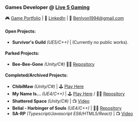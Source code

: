 ### Games Developer @ [Live 5 Gaming](https://live5gaming.com/)

🎮 [Game Portfolio](https://karner.itch.io/) | 👔 [LinkedIn](https://www.linkedin.com/in/blyon94/) | 💬 Benlyon1994@gmail.com

#### [](https://github.com/BKarner#self-learning)Open Projects:
- **Survivor's Guild** *(UE5/C++)* | (Currently no public works).

#### [](https://github.com/BKarner#self-learning)Parked Projects:
- **Bee-Bee-Gone** *(Unity/C#)* 👨‍💻 [Repository](https://github.com/BKarner/Bee-Bee-Gone)

#### [](https://github.com/BKarner#project-manifest)Completed/Archived Projects:
- **ChibiMaw** *(Unity/C#)* | 🕹 [Play Here](https://karner.itch.io/chibimaw)
- **My Name Is...** *(UE4/C++)* | 🕹 [Play Here](https://el-fideo-rubio.itch.io/my-name-is) / 👨‍💻 [Repository](https://github.com/elfideorubio/ECjam3)
- **Shattered Space** *(Unity/C#)* |  📺 [Video](https://www.youtube.com/watch?v=joWyH7boFzQ)
- **Belial - Harbinger of Souls** *(UE4/C++)* |  👨‍💻 [Repository](https://github.com/BKarner/Belial-Harbinger-of-Souls)
- **SA-RP** *(Typescript/Javascript ES6/HTML5/React)* | 📺 [Video](https://www.youtube.com/watch?v=VcOfJ1SrRpA)
